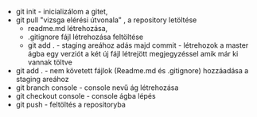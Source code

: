 - git init - inicializálom a gitet,
- git pull "vizsga elérési útvonala" , a repository letöltése
    - readme.md létrehozása,
    - .gitignore fájl létrehozása feltöltése
    - git add . - staging areához adás majd commit - létrehozok a master ágba egy verziót a két új fájl létrejött megjegyzéssel amik már ki vannak töltve
- git add . - nem követett fájlok (Readme.md és .gitignore) hozzáadása a staging areához
- git branch console - console nevű ág létrehozása
- git checkout console - console ágba lépés
- git push - feltöltés a repositoryba